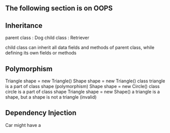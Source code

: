 The following section is on OOPS
-----

Inheritance
---

parent class : Dog 
child class : Retriever 

child class can inherit all data fields and methods of parent class, while defining its own fields or methods 


Polymorphism
---

Triangle shape = new Triangle() 
Shape shape = new Triangle()           class triangle is a part of class shape (polymorphism)
Shape shape = new Circle()             class circle is a part of class shape 
Triangle shape = new Shape()           a triangle is a shape, but a shape is not a triangle (invalid)


Dependency Injection
---
Car might have a 
